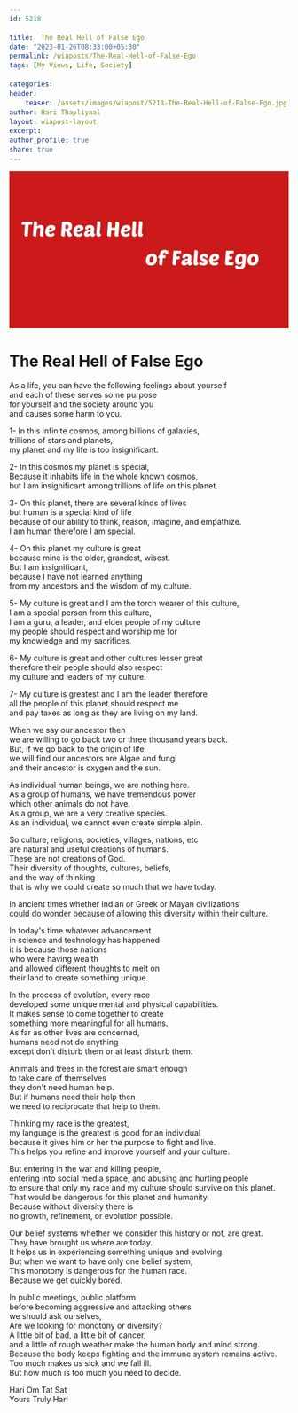 ```yaml
---                                
id: 5218                                
                              
title:  The Real Hell of False Ego                        
date: "2023-01-26T08:33:00+05:30"                                
permalink: /wiaposts/The-Real-Hell-of-False-Ego                          
tags: [My Views, Life, Society]                       
                                
categories:                                
header:                                
    teaser: /assets/images/wiapost/5218-The-Real-Hell-of-False-Ego.jpg                               
author: Hari Thapliyaal                                
layout: wiapost-layout                                
excerpt:                                
author_profile: true                                
share: true                                
---                                
```

                                
![The-Real-Hell-of-False-Ego](/assets/images/wiapost/5218-The-Real-Hell-of-False-Ego.jpg)                                     
                   
# The Real Hell of False Ego    
    
As a life, you can have the following feelings about yourself     
and each of these serves some purpose     
for yourself and the society around you     
and causes some harm to you.    
    
1- In this infinite cosmos, among billions of galaxies,     
trillions of stars and planets,     
my planet and my life is too insignificant.    
    
2- In this cosmos my planet is special,     
Because it inhabits life in the whole known cosmos,     
but I am insignificant among trillions of life on this planet.    
    
3- On this planet, there are several kinds of lives     
but human is a special kind of life     
because of our ability to think, reason, imagine, and empathize.    
I am human therefore I am special.    
    
4- On this planet my culture is great     
because mine is the older, grandest, wisest.     
But I am insignificant,     
because I have not learned anything     
from my ancestors and the wisdom of my culture.    
    
5- My culture is great and I am the torch wearer of this culture,     
I am a special person from this culture,     
I am a guru, a leader, and elder people of my culture     
my people should respect and worship me for     
my knowledge and my sacrifices.    
    
6- My culture is great and other cultures lesser great     
therefore their people should also respect     
my culture and leaders of my culture.    
    
7- My culture is greatest and I am the leader therefore     
all the people of this planet should respect me     
and pay taxes as long as they are living on my land.     
    
When we say our ancestor then     
we are willing to go back two or three thousand years back.     
But, if we go back to the origin of life     
we will find our ancestors are Algae and fungi     
and their ancestor is oxygen and the sun.    
    
As individual human beings, we are nothing here.     
As a group of humans, we have tremendous power     
which other animals do not have.     
As a group, we are a very creative species.     
As an individual, we cannot even create simple alpin.     
    
So culture, religions, societies, villages, nations, etc     
are natural and useful creations of humans.     
These are not creations of God.    
Their diversity of thoughts, cultures, beliefs,     
and the way of thinking     
that is why we could create so much that we have today.     
    
In ancient times whether Indian or Greek or Mayan civilizations     
could do wonder because of allowing this diversity within their culture.     
    
In today's time whatever advancement     
in science and technology has happened     
it is because those nations     
who were having wealth     
and allowed different thoughts to melt on     
their land to create something unique.    
    
In the process of evolution, every race     
developed some unique mental and physical capabilities.     
It makes sense to come together to create     
something more meaningful for all humans.     
As far as other lives are concerned,     
humans need not do anything     
except don't disturb them or at least disturb them.     
    
Animals and trees in the forest are smart enough     
to take care of themselves     
they don't need human help.     
But if humans need their help then     
we need to reciprocate that help to them.    
    
Thinking my race is the greatest,     
my language is the greatest is good for an individual     
because it gives him or her the purpose to fight and live.     
This helps you refine and improve yourself and your culture.     
    
But entering in the war and killing people,     
entering into social media space, and abusing and hurting people     
to ensure that only my race and my culture should survive on this planet.     
That would be dangerous for this planet and humanity.    
Because without diversity there is     
no growth, refinement, or evolution possible.     
    
Our belief systems whether we consider this history or not, are great.     
They have brought us where are today.     
It helps us in experiencing something unique and evolving.     
But when we want to have only one belief system,     
This monotony is dangerous for the human race.    
Because we get quickly bored.    
    
In public meetings, public platform     
before becoming aggressive and attacking others     
we should ask ourselves,    
Are we looking for monotony or diversity?    
A little bit of bad, a little bit of cancer,     
and a little of rough weather make the human body and mind strong.    
Because the body keeps fighting and the immune system remains active.    
Too much makes us sick and we fall ill.    
But how much is too much you need to decide.    
    
Hari Om Tat Sat    
Yours Truly Hari    
